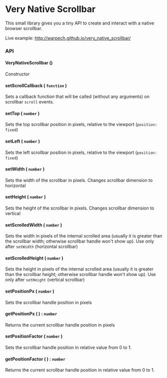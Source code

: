 Very Native Scrollbar
=====================

This small library gives you a tiny API to create and interact with a native browser scrollbar.

Live example: http://warpech.github.io/very_native_scrollbar/

### API

#### VeryNativeScrollbar ()

Constructor

#### setScrollCallback ( `function` )

Sets a callback function that will be called (without any arguments) on scrollbar `scroll` events.

#### setTop ( `number` )

Sets the top scrollbar position in pixels, relative to the viewport (`position: fixed`)

#### setLeft ( `number` )

Sets the left scrollbar position in pixels, relative to the viewport (`position: fixed`)

#### setWidth ( `number` )

Sets the width of the scrollbar in pixels. Changes scrollbar dimension to horizontal

#### setHeight ( `number` )

Sets the height of the scrollbar in pixels. Changes scrollbar dimension to vertical

#### setScrolledWidth ( `number` )

Sets the width in pixels of the internal scrolled area (usually it is greater than the scrollbar width; otherwise scrollbar handle won't show up). Use only after `setWidth` (horizontal scrollbar)

#### setScrolledHeight ( `number` )

Sets the height in pixels of the internal scrolled area (usually it is greater than the scrollbar height; otherwise scrollbar handle won't show up). Use only after `setHeight` (vertical scrollbar)

#### setPositionPx ( `number` )

Sets the scrollbar handle position in pixels

#### getPositionPx ( ) : `number`

Returns the current scrollbar handle position in pixels

#### setPositionFactor ( `number` )

Sets the scrollbar handle position in relative value from 0 to 1.

#### getPositionFactor ( ) : `number`

Returns the current scrollbar handle position in relative value from 0 to 1.
